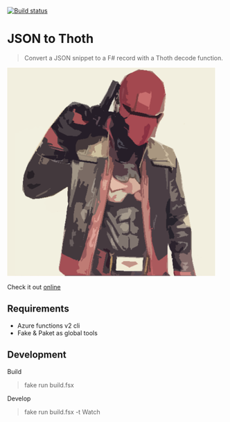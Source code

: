 [![Build status](https://ci.appveyor.com/api/projects/status/43mi818ibynydpsw/branch/master?svg=true)](https://ci.appveyor.com/project/nojaf/jason-to-thoth/branch/master)

# JSON to Thoth

> Convert a JSON snippet to a F# record with a Thoth decode function.

![Red Hood](logo.png)

Check it out [online](https://nojaf.com/jason-to-thoth/)

## Requirements

- Azure functions v2 cli
- Fake & Paket as global tools

## Development

Build

> fake run build.fsx

Develop

> fake run build.fsx -t Watch

